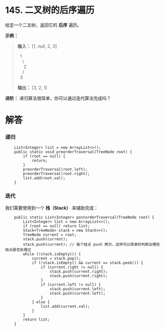 # 145. 二叉树的后序遍历

给定一个二叉树，返回它的 **后序** 遍历。

**示例：**

> **输入：** [1, null, 2, 3]
>
> &nbsp;&nbsp;1  
> &nbsp;&nbsp;&nbsp;&nbsp;\\  
> &nbsp;&nbsp;&nbsp;&nbsp;&nbsp;2  
> &nbsp;&nbsp;&nbsp;&nbsp;/  
> &nbsp;&nbsp;3
>
> **输出：** [3, 2, 1]

**进阶：** 递归算法很简单，你可以通过迭代算法完成吗？

# 解答

### 递归

```
    List<Integer> list = new ArrayList<>();
    public static void preorderTraversal(TreeNode root) {
        if (root == null) {
            return;
        }    
        preorderTraversal(root.left);
        preorderTraversal(root.right);
        list.add(root.val);
    }
```

### 迭代

我们需要使用到一个 **栈（Stack）** 来辅助完成：

```
    public static List<Integer> postorderTraversal(TreeNode root) {
        List<Integer> list = new ArrayList<>();
        if (root == null) return list;
        Stack<TreeNode> stack = new Stack<>();
        TreeNode current = root;
        stack.push(current);
        stack.push(current); // 每个结点 push 两次，这样可以简单的判断出哪些结点是否处理过
        while (!stack.isEmpty()) {
            current = stack.pop();
            if (!stack.isEmpty() && current == stack.peek()) {
                if (current.right != null) {
                    stack.push(current.right);
                    stack.push(current.right);
                }
                if (current.left != null) {
                    stack.push(current.left);
                    stack.push(current.left);
                }
            } else {
                list.add(current.val);
            }
        }
        return list;
    }
```
